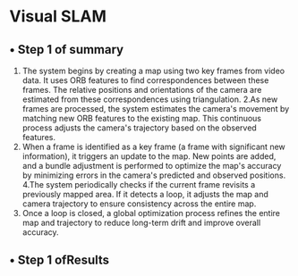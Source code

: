 #  Visual SLAM
## &bull; Step 1 of summary
1. The system begins by creating a map using two key frames from video data. It uses ORB  features to find correspondences between these frames.
The relative positions and orientations of the camera are estimated from these correspondences using triangulation.
2.As new frames are processed, the system estimates the camera's movement by matching new ORB features to the existing map. 
This continuous process adjusts the camera's trajectory based on the observed features.
3. When a frame is identified as a key frame (a frame with significant new information), it triggers an update to the map. New points are added, 
and a bundle adjustment is performed to optimize the map's accuracy by minimizing errors in the camera's predicted and observed positions.
4.The system periodically checks if the current frame revisits a previously mapped area. If it detects a loop,
it adjusts the map and camera trajectory to ensure consistency across the entire map.
5. Once a loop is closed, a global optimization process refines the entire map and trajectory to reduce long-term drift and improve overall accuracy.

## &bull; Step 1 ofResults
